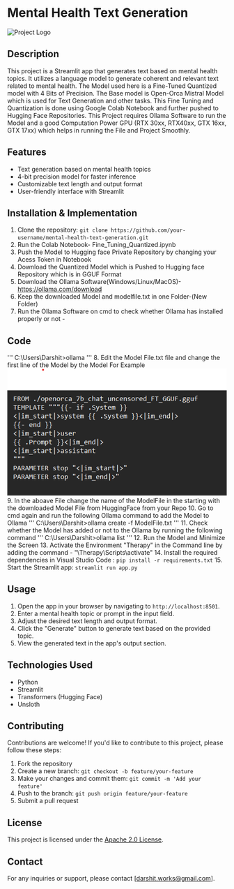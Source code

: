 # Mental Health Text Generation

![Project Logo](D:\Darshit\focus.png)

## Description
This project is a Streamlit app that generates text based on mental health topics. It utilizes a language model to generate coherent and relevant text related to mental health. The Model used here is a Fine-Tuned Quantized model with 4 Bits of Precision. The Base  model is Open-Orca Mistral Model which is used for Text Generation and other tasks. This Fine Tuning and Quantization is done using Google Colab Notebook and further pushed to Hugging Face Repositories. This Project requires Ollama Software to run the Model and a good Computation Power GPU (RTX 30xx, RTX40xx, GTX 16xx, GTX 17xx) which helps in running the File and Project Smoothly. 

## Features
- Text generation based on mental health topics
- 4-bit precision model for faster inference
- Customizable text length and output format
- User-friendly interface with Streamlit

## Installation & Implementation
1. Clone the repository: `git clone https://github.com/your-username/mental-health-text-generation.git`
2. Run the Colab Notebook- Fine_Tuning_Quantized.ipynb
3. Push the Model to Hugging face Private Repository by changing your Acess Token in Notebook
4. Download the Quantized Model which is Pushed to Hugging face Repository which is in GGUF Format
5. Download the Ollama Software(Windows/Linux/MacOS)-https://ollama.com/download
6. Keep the downloaded Model and modelfile.txt in one Folder-(New Folder)
7. Run the Ollama Software on cmd to check whether Ollama has installed properly or not - 
## Code 
'''
C:\Users\Darshit>ollama 
'''
8. Edit the Model File.txt file and change the first line of the Model by the Model 
For Example
![Alt text](Example.png?raw=true "Screenshot of the ModelFile.txt")
9. In the aboave File change the name of the ModelFile in the starting with the downloaded Model File from HuggingFace from your Repo
10. Go to cmd again and run the following Ollama command to add the Model to Ollama
'''
C:\Users\Darshit>ollama create <name of new_model> -f ModelFile.txt
'''
11. Check whether the Model has added or not to the Ollama by running the following command
'''
C:\Users\Darshit>ollama list
'''
12. Run the Model and Minimize the Screen
13. Activate the Environment "Therapy" in the Command line by adding the command - "\Therapy\Scripts\activate"
14. Install the required dependencies in Visual Studio Code : `pip install -r requirements.txt`
15. Start the Streamlit app: `streamlit run app.py`

## Usage
1. Open the app in your browser by navigating to `http://localhost:8501`.
2. Enter a mental health topic or prompt in the input field.
3. Adjust the desired text length and output format.
4. Click the "Generate" button to generate text based on the provided topic.
5. View the generated text in the app's output section.

## Technologies Used
- Python
- Streamlit
- Transformers (Hugging Face)
- Unsloth

## Contributing
Contributions are welcome! If you'd like to contribute to this project, please follow these steps:
1. Fork the repository
2. Create a new branch: `git checkout -b feature/your-feature`
3. Make your changes and commit them: `git commit -m 'Add your feature'`
4. Push to the branch: `git push origin feature/your-feature`
5. Submit a pull request

## License
This project is licensed under the [Apache 2.0 License](LICENSE).

## Contact
For any inquiries or support, please contact [darshit.works@gmail.com].
